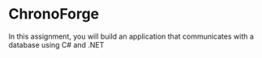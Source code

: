 # ChronoForge
In this assignment, you will build an application that communicates with a database using C# and .NET
